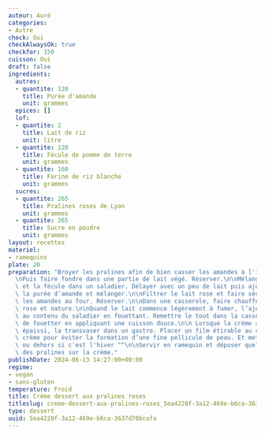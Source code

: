 ```yaml
---
auteur: Auré
categories:
- Autre
check: Oui
checkAlwaysOk: true
checkfor: 150
cuisson: Oui
draft: false
ingredients:
  autres:
  - quantite: 120
    title: Purée d'amande
    unit: grammes
  epices: []
  lof:
  - quantite: 2
    title: Lait de riz
    unit: litre
  - quantite: 120
    title: Fécule de pomme de terre
    unit: grammes
  - quantite: 160
    title: Farine de riz blanche
    unit: grammes
  sucres:
  - quantite: 265
    title: Pralines roses de Lyon
    unit: grammes
  - quantite: 265
    title: Sucre en poudre
    unit: grammes
layout: recettes
materiel:
- ramequins
plate: 20
preparation: "Broyer les pralines afin de bien casser les amandes à l'intérieur.\n\
  \nPuis faire fondre dans une partie de lait végé. Réserver.\n\nMélanger la farine\
  \ et la fécule dans un saladier. Délayer avec un peu de lait puis ajouter le sucre,\
  \ la purée d’amande et mélanger.\n\nFiltrer le lait rose et faire sécher et caraméliser\
  \ les amandes au four. Réserver.\n\nDans une casserole, faire chauffer les laits,\
  \ rose et nature.\n\nQuand le lait commence légèrement à fumer, l’ajouter progressivement\
  \ au contenu du saladier en fouettant. Remettre le tout dans la casserole et continuer\
  \ de fouetter en appliquant une cuisson douce.\n\n Lorsque la crème a correctement\
  \ épaissi, la transvaser dans un gastro. Placer un film étirable au contact de la\
  \ crème pour éviter la formation d’une fine pellicule de peau. Et mettre au frais\
  \ ou dehors si c'est l'hiver ^^\n\nServir en ramequin et déposer quelques amandes\
  \ des pralines sur la crème."
publishDate: 2024-06-13 14:27:00+00:00
regime:
- vegan
- sans-gluten
temperature: Froid
title: Crème dessert aux pralines roses
titleslug: creme-dessert-aux-pralines-roses_5ea4220f-3a12-469e-b6ca-3637d70bcafa
type: dessert
uuid: 5ea4220f-3a12-469e-b6ca-3637d70bcafa
---
```

